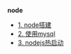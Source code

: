 **node**

- [1. node搭建](/node/index)
- [2. 使用mysql](/node/mysql)
- [3. nodejs热启动](/node/nodemon.md)



<style>
    .sidebar-nav p:first-child {
        text-align: center;
    }
  .sidebar-nav strong {
    font-size: 20px;
  }
</style>
